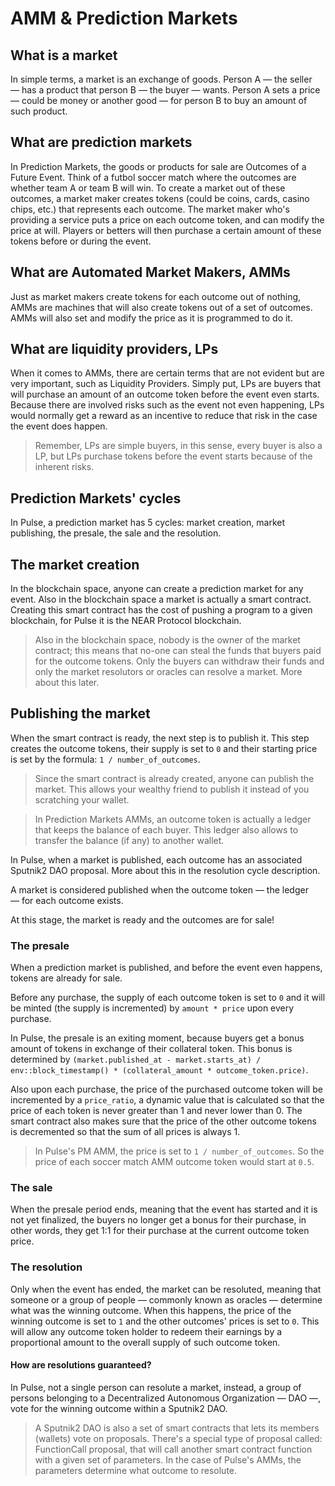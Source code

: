 # AMM & Prediction Markets

## What is a market

In simple terms, a market is an exchange of goods. Person A — the seller — has a product that person B — the buyer — wants. Person A sets a price — could be money or another good — for person B to buy an amount of such product.

## What are prediction markets

In Prediction Markets, the goods or products for sale are Outcomes of a Future Event. Think of a futbol soccer match where the outcomes are whether team A or team B will win. To create a market out of these outcomes, a market maker creates tokens (could be coins, cards, casino chips, etc.) that represents each outcome. The market maker who's providing a service puts a price on each outcome token, and can modify the price at will. Players or betters will then purchase a certain amount of these tokens before or during the event.

## What are Automated Market Makers, AMMs

Just as market makers create tokens for each outcome out of nothing, AMMs are machines that will also create tokens out of a set of outcomes. AMMs will also set and modify the price as it is programmed to do it.

## What are liquidity providers, LPs

When it comes to AMMs, there are certain terms that are not evident but are very important, such as Liquidity Providers. Simply put, LPs are buyers that will purchase an amount of an outcome token before the event even starts. Because there are involved risks such as the event not even happening, LPs would normally get a reward as an incentive to reduce that risk in the case the event does happen.

> Remember, LPs are simple buyers, in this sense, every buyer is also a LP, but LPs purchase tokens before the event starts because of the inherent risks.

## Prediction Markets' cycles

In Pulse, a prediction market has 5 cycles: market creation, market publishing, the presale, the sale and the resolution.

## The market creation

In the blockchain space, anyone can create a prediction market for any event. Also in the blockchain space a market is actually a smart contract. Creating this smart contract has the cost of pushing a program to a given blockchain, for Pulse it is the NEAR Protocol blockchain.

> Also in the blockchain space, nobody is the owner of the market contract; this means that no-one can steal the funds that buyers paid for the outcome tokens. Only the buyers can withdraw their funds and only the market resolutors or oracles can resolve a market. More about this later.

## Publishing the market

When the smart contract is ready, the next step is to publish it. This step creates the outcome tokens, their supply is set to `0` and their starting price is set by the formula: `1 / number_of_outcomes`.

> Since the smart contract is already created, anyone can publish the market. This allows your wealthy friend to publish it instead of you scratching your wallet.

> In Prediction Markets AMMs, an outcome token is actually a ledger that keeps the balance of each buyer. This ledger also allows to transfer the balance (if any) to another wallet.

In Pulse, when a market is published, each outcome has an associated Sputnik2 DAO proposal. More about this in the resolution cycle description.

A market is considered published when the outcome token — the ledger — for each outcome exists.

At this stage, the market is ready and the outcomes are for sale!

### The presale

When a prediction market is published, and before the event even happens, tokens are already for sale.

Before any purchase, the supply of each outcome token is set to `0` and it will be minted (the supply is incremented) by `amount * price` upon every purchase.

In Pulse, the presale is an exiting moment, because buyers get a bonus amount of tokens in exchange of their collateral token. This bonus is determined by `(market.published_at - market.starts_at) / env::block_timestamp() * (collateral_amount * outcome_token.price)`.

Also upon each purchase, the price of the purchased outcome token will be incremented by a `price_ratio`, a dynamic value that is calculated so that the price of each token is never greater than 1 and never lower than 0. The smart contract also makes sure that the price of the other outcome tokens is decremented so that the sum of all prices is always 1.

> In Pulse's PM AMM, the price is set to `1 / number_of_outcomes`. So the price of each soccer match AMM outcome token would start at `0.5`.

### The sale

When the presale period ends, meaning that the event has started and it is not yet finalized, the buyers no longer get a bonus for their purchase, in other words, they get 1:1 for their purchase at the current outcome token price.

### The resolution

Only when the event has ended, the market can be resoluted, meaning that someone or a group of people — commonly known as oracles — determine what was the winning outcome. When this happens, the price of the winning outcome is set to `1` and the other outcomes' prices is set to `0`. This will allow any outcome token holder to redeem their earnings by a proportional amount to the overall supply of such outcome token.

#### How are resolutions guaranteed?

In Pulse, not a single person can resolute a market, instead, a group of persons belonging to a Decentralized Autonomous Organization — DAO —, vote for the winning outcome within a Sputnik2 DAO.

> A Sputnik2 DAO is also a set of smart contracts that lets its members (wallets) vote on proposals. There's a special type of proposal called: FunctionCall proposal, that will call another smart contract function with a given set of parameters. In the case of Pulse's AMMs, the parameters determine what outcome to resolute.